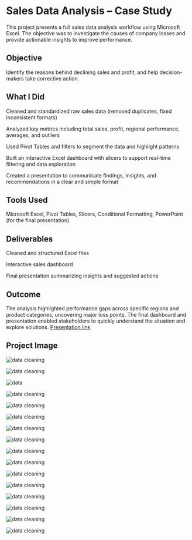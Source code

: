 
# Sales Data Analysis – Case Study
This project presents a full sales data analysis workflow using Microsoft Excel. The objective was to investigate the causes of company losses and provide actionable insights to improve performance.

## Objective

Identify the reasons behind declining sales and profit, and help decision-makers take corrective action.

## What I Did

Cleaned and standardized raw sales data (removed duplicates, fixed inconsistent formats)

Analyzed key metrics including total sales, profit, regional performance, averages, and outliers

Used Pivot Tables and filters to segment the data and highlight patterns

Built an interactive Excel dashboard with slicers to support real-time filtering and data exploration

Created a presentation to communicate findings, insights, and recommendations in a clear and simple format

## Tools Used

Microsoft Excel, 
Pivot Tables, 
Slicers, 
Conditional Formatting, 
PowerPoint (for the final presentation)

## Deliverables

Cleaned and structured Excel files

Interactive sales dashboard

Final presentation summarizing insights and suggested actions

## Outcome
The analysis highlighted performance gaps across specific regions and product categories, uncovering major loss points. The final dashboard and presentation enabled stakeholders to quickly understand the situation and explore solutions.
[Presentation link](https://www.canva.com/design/DAGmO1t9II8/Wjsuo4f5s7_ULTEckj4j1Q/view?utm_content=DAGmO1t9II8&utm_campaign=designshare&utm_medium=link2&utm_source=uniquelinks&utlId=h3e6ab02c01)


## Project Image

![data cleaning](project%20image%20/data%20clean.png)

![data cleaning](project%20image%20/data%20clean%20pivot.png)

![data](project%20image%20/data.png)

![data cleaning](project%20image%20/inter%20data.png)

![data cleaning](project%20image%20/data%20clean.png)

![data cleaning](project%20image%20/pivot1.png)

![data cleaning](project%20image%20/pivot2.png)

![data cleaning](project%20image%20/pivot3.png)

![data cleaning](project%20image%20/report,pivot.png)

![data cleaning](project%20image%20/dishboard.png)

![data cleaning](project%20image%20/sliser,dashboard.png)

![data cleaning](project%20image%20/presentation%201.jpg)

![data cleaning](project%20image%20/presentation%202.jpg)

![data cleaning](project%20image%20/presentation%203.jpg)

![data cleaning](project%20image%20/presentation%204.jpg)

![data cleaning](project%20image%20/presentation%205.jpg)

